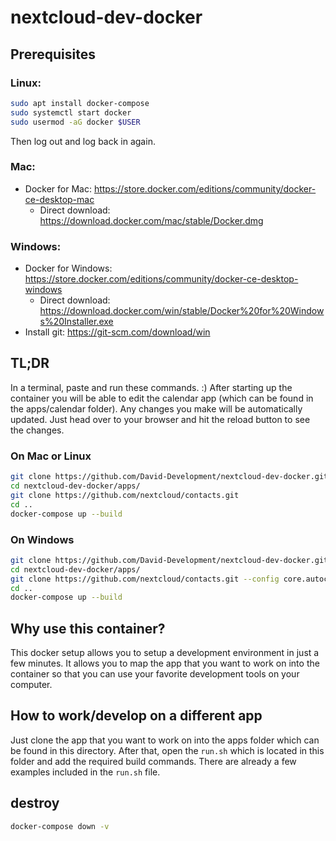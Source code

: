 # nextcloud-dev-docker

## Prerequisites

### Linux:

```bash
sudo apt install docker-compose
sudo systemctl start docker
sudo usermod -aG docker $USER
```
Then log out and log back in again.

### Mac:

- Docker for Mac: https://store.docker.com/editions/community/docker-ce-desktop-mac
  - Direct download: https://download.docker.com/mac/stable/Docker.dmg

### Windows:

- Docker for Windows: https://store.docker.com/editions/community/docker-ce-desktop-windows
  - Direct download: https://download.docker.com/win/stable/Docker%20for%20Windows%20Installer.exe
- Install git: https://git-scm.com/download/win



## TL;DR

In a terminal, paste and run these commands. :) After starting up the container you will be able to edit the calendar app (which can be found in the apps/calendar folder). Any changes you make will be automatically updated. Just head over to your browser and hit the reload button to see the changes.

### On Mac or Linux

```bash
git clone https://github.com/David-Development/nextcloud-dev-docker.git
cd nextcloud-dev-docker/apps/
git clone https://github.com/nextcloud/contacts.git
cd ..
docker-compose up --build
```

### On Windows

```bash
git clone https://github.com/David-Development/nextcloud-dev-docker.git --config core.autocrlf=input
cd nextcloud-dev-docker/apps/
git clone https://github.com/nextcloud/contacts.git --config core.autocrlf=input
cd ..
docker-compose up --build
```


## Why use this container?

This docker setup allows you to setup a development environment in just a few minutes. It allows you to map the app that you want to work on into the container so that you can use your favorite development tools on your computer.

## How to work/develop on a different app

Just clone the app that you want to work on into the apps folder which can be found in this directory. After that, open the `run.sh` which is located in this folder and add the required build commands. There are already a few examples included in the `run.sh` file.


## destroy

```bash
docker-compose down -v
```

